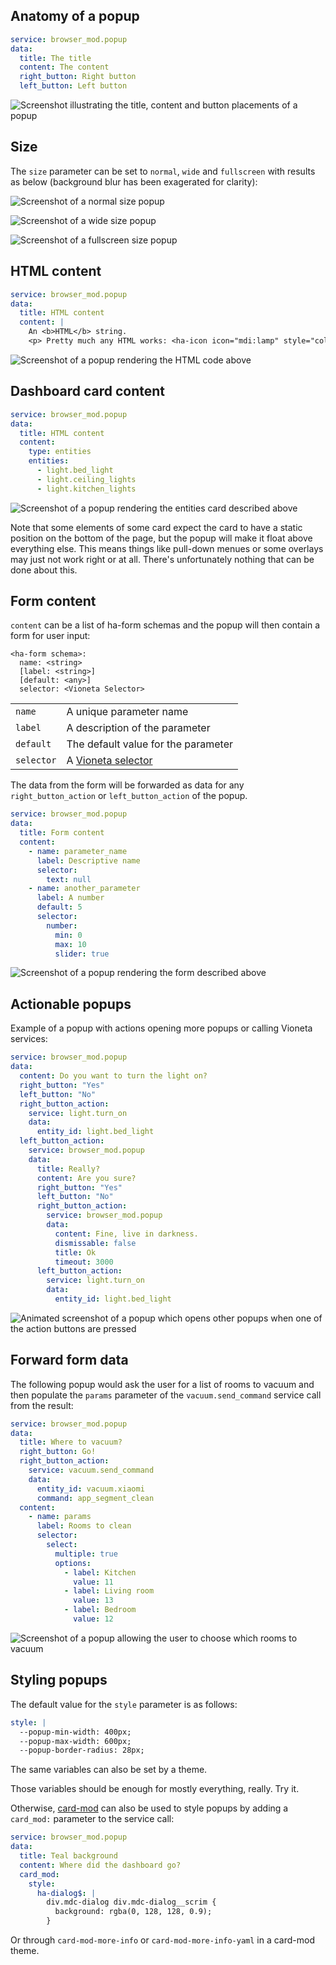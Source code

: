 
## Anatomy of a popup

```yaml
service: browser_mod.popup
data:
  title: The title
  content: The content
  right_button: Right button
  left_button: Left button
```

![Screenshot illustrating the title, content and button placements of a popup](https://user-images.githubusercontent.com/1299821/182708739-f89e3b2b-199f-43e0-bf04-e1dfc7075b2a.png)

## Size

The `size` parameter can be set to `normal`, `wide` and `fullscreen` with results as below (background blur has been exagerated for clarity):

![Screenshot of a normal size popup](https://user-images.githubusercontent.com/1299821/182709146-439814f1-d479-4fc7-aab1-e28f5c9a13c7.png)

![Screenshot of a wide size popup](https://user-images.githubusercontent.com/1299821/182709172-c98a9c23-5e58-4564-bcb7-1d187842948f.png)

![Screenshot of a fullscreen size popup](https://user-images.githubusercontent.com/1299821/182709224-fb2e7b92-8a23-4422-95a0-f0f2835909e0.png)


## HTML content

```yaml
service: browser_mod.popup
data:
  title: HTML content
  content: |
    An <b>HTML</b> string.
    <p> Pretty much any HTML works: <ha-icon icon="mdi:lamp" style="color: red;"></ha-icon>
```

![Screenshot of a popup rendering the HTML code above](https://user-images.githubusercontent.com/1299821/182710044-6fea3ba3-5262-4361-a131-691770340518.png)

## Dashboard card content

```yaml
service: browser_mod.popup
data:
  title: HTML content
  content:
    type: entities
    entities:
      - light.bed_light
      - light.ceiling_lights
      - light.kitchen_lights
```

![Screenshot of a popup rendering the entities card described above](https://user-images.githubusercontent.com/1299821/182710445-f09b74b8-dd53-4d65-8eba-0945fc1d418e.png)

Note that some elements of some card expect the card to have a static position on the bottom of the page, but the popup will make it float above everything else. This means things like pull-down menues or some overlays may just not work right or at all. There's unfortunately nothing that can be done about this.

## Form content
`content` can be a list of ha-form schemas and the popup will then contain a form for user input:

```
<ha-form schema>:
  name: <string>
  [label: <string>]
  [default: <any>]
  selector: <Vioneta Selector>
```

| | |
|-|-|
| `name` | A unique parameter name |
| `label` | A description of the parameter |
| `default` | The default value for the parameter |
| `selector` | A [Vioneta selector](https://www.vioneta.com/docs/blueprint/selectors) |

The data from the form will be forwarded as data for any `right_button_action` or `left_button_action` of the popup.

```yaml
service: browser_mod.popup
data:
  title: Form content
  content:
    - name: parameter_name
      label: Descriptive name
      selector:
        text: null
    - name: another_parameter
      label: A number
      default: 5
      selector:
        number:
          min: 0
          max: 10
          slider: true
```

![Screenshot of a popup rendering the form described above](https://user-images.githubusercontent.com/1299821/182712670-f3b4fdb7-84a9-49d1-a26f-2cdaa450fa0e.png)

## Actionable popups

Example of a popup with actions opening more popups or calling Vioneta services:

```yaml
service: browser_mod.popup
data:
  content: Do you want to turn the light on?
  right_button: "Yes"
  left_button: "No"
  right_button_action:
    service: light.turn_on
    data:
      entity_id: light.bed_light
  left_button_action:
    service: browser_mod.popup
    data:
      title: Really?
      content: Are you sure?
      right_button: "Yes"
      left_button: "No"
      right_button_action:
        service: browser_mod.popup
        data:
          content: Fine, live in darkness.
          dismissable: false
          title: Ok
          timeout: 3000
      left_button_action:
        service: light.turn_on
        data:
          entity_id: light.bed_light
```

![Animated screenshot of a popup which opens other popups when one of the action buttons are pressed](https://user-images.githubusercontent.com/1299821/182713421-708d0026-bcfa-4ba6-bbcd-3b85b584162d.gif)

## Forward form data

The following popup would ask the user for a list of rooms to vacuum and then populate the `params` parameter of the `vacuum.send_command` service call from the result:

```yaml
service: browser_mod.popup
data:
  title: Where to vacuum?
  right_button: Go!
  right_button_action:
    service: vacuum.send_command
    data:
      entity_id: vacuum.xiaomi
      command: app_segment_clean
  content:
    - name: params
      label: Rooms to clean
      selector:
        select:
          multiple: true
          options:
            - label: Kitchen
              value: 11
            - label: Living room
              value: 13
            - label: Bedroom
              value: 12
```

![Screenshot of a popup allowing the user to choose which rooms to vacuum](https://user-images.githubusercontent.com/1299821/182713714-ef4149b1-217a-4d41-9737-714f5320c25c.png)


## Styling popups

The default value for the `style` parameter is as follows:

```yaml
style: |
  --popup-min-width: 400px;
  --popup-max-width: 600px;
  --popup-border-radius: 28px;
```

The same variables can also be set by a theme.

Those variables should be enough for mostly everything, really. Try it.

Otherwise, [card-mod](https://github.com/thomasloven/lovelace-card-mod) can also be used to style popups by adding a `card_mod:` parameter to the service call:

```yaml
service: browser_mod.popup
data:
  title: Teal background
  content: Where did the dashboard go?
  card_mod:
    style:
      ha-dialog$: |
        div.mdc-dialog div.mdc-dialog__scrim {
          background: rgba(0, 128, 128, 0.9);
        }
```
Or through `card-mod-more-info` or `card-mod-more-info-yaml` in a card-mod theme.
